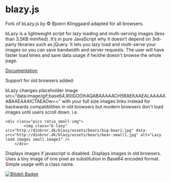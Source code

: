 blazy.js
========

Fork of bLazy.js by © Bjoern Klinggaard adapted for all browsers.

bLazy is a lightweight script for lazy loading and multi-serving images (less than 3.5KB minified). It’s in pure JavaScript why it doesn’t depend on 3rd-party libraries such as jQuery. It lets you lazy load and multi-serve your images so you can save bandwidth and server requests. The user will have faster load times and save data usage if he/she doesn't browse the whole page.

[Documentation](http://dinbror.dk/blazy/ "See online") 

Support for old browsers added: 

bLazy changes placeholder image src="data:image/gif;base64,R0lGODlhAQABAAAAACH5BAEKAAEALAAAAAABAAEAAAICTAEAOw==" with your full size images links instead for backwards compatibilities in old browsers but modern browsers don't load images until users scroll down. 
i.e.

    <div class="pics ratio_small-img">
			<img class="b-lazy" src="http://dinbror.dk/blazy/assets/bears/big-bear1.jpg" data-src="http://dinbror.dk/blazy/assets/bears/bear-small1.jpg" alt="Lazy load images small image1" />
		</div>

Displays images if javascript is disabled. Displays images in old browsers. Uses a tiny image of one pixel as substitution in Base64 encoded format. Simple usage with a class name.


[![Bitdeli Badge](https://d2weczhvl823v0.cloudfront.net/cara-tm/blazy.js/trend.png)](https://bitdeli.com/free "Bitdeli Badge")

